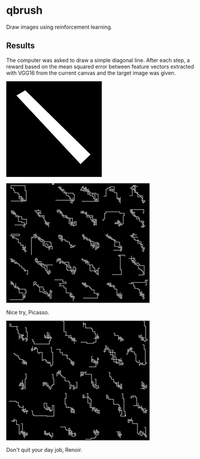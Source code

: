 qbrush
======
Draw images using reinforcement learning.

Results
-------
The computer was asked to draw a simple diagonal line.
After each step, a reward based on the mean squared error between feature vectors
extracted with VGG16 from the current canvas and the target image was given.

![alt tag](https://raw.githubusercontent.com/awentzonline/qbrush/master/examples/readme/slash0.jpg)

![alt tag](https://raw.githubusercontent.com/awentzonline/qbrush/master/examples/readme/epoch_44.png)

Nice try, Picasso.

![alt tag](https://raw.githubusercontent.com/awentzonline/qbrush/master/examples/readme/epoch_72.png)

Don't quit your day job, Renoir.
